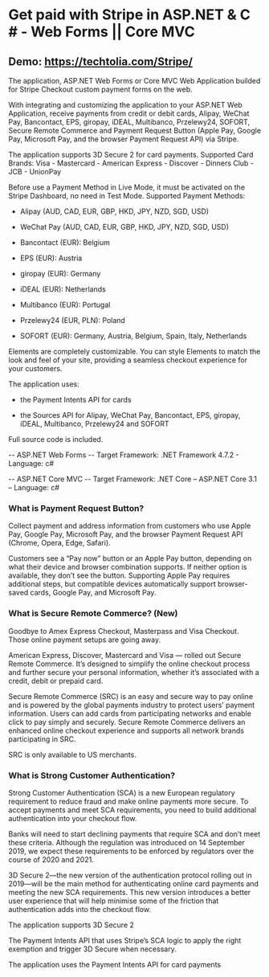 # Get paid with Stripe in ASP.NET &amp; C # - Web Forms || Core MVC

## Demo: https://techtolia.com/Stripe/

The application, ASP.NET Web Forms or Core MVC Web Application builded for Stripe Checkout custom payment forms on the web.

With integrating and customizing the application to your ASP.NET Web Application, receive payments from credit or debit cards, Alipay, WeChat Pay, Bancontact, EPS, giropay, iDEAL, Multibanco, Przelewy24, SOFORT, Secure Remote Commerce and Payment Request Button (Apple Pay, Google Pay, Microsoft Pay, and the browser Payment Request API) via Stripe.

The application supports 3D Secure 2 for card payments. Supported Card Brands: Visa - Mastercard - American Express - Discover - Dinners Club - JCB - UnionPay

Before use a Payment Method in Live Mode, it must be activated on the Stripe Dashboard, no need in Test Mode. Supported Payment Methods:

* Alipay (AUD, CAD, EUR, GBP, HKD, JPY, NZD, SGD, USD)

* WeChat Pay (AUD, CAD, EUR, GBP, HKD, JPY, NZD, SGD, USD)

* Bancontact (EUR): Belgium

* EPS (EUR): Austria

* giropay (EUR): Germany

* iDEAL (EUR): Netherlands

* Multibanco (EUR): Portugal

* Przelewy24 (EUR, PLN): Poland

* SOFORT (EUR): Germany, Austria, Belgium, Spain, Italy, Netherlands

Elements are completely customizable. You can style Elements to match the look and feel of your site, providing a seamless checkout experience for your customers.

The application uses:

- the Payment Intents API for cards

- the Sources API for Alipay, WeChat Pay, Bancontact, EPS, giropay, iDEAL, Multibanco, Przelewy24 and SOFORT

Full source code is included.

-- ASP.NET Web Forms -- Target Framework: .NET Framework 4.7.2 - Language: c#

-- ASP.NET Core MVC -- Target Framework: .NET Core – ASP.NET Core 3.1 – Language: c#


### What is Payment Request Button?
Collect payment and address information from customers who use Apple Pay, Google Pay, Microsoft Pay, and the browser Payment Request API (Chrome, Opera, Edge, Safari).

Customers see a “Pay now” button or an Apple Pay button, depending on what their device and browser combination supports. If neither option is available, they don’t see the button. Supporting Apple Pay requires additional steps, but compatible devices automatically support browser-saved cards, Google Pay, and Microsoft Pay.


### What is Secure Remote Commerce? (New)
Goodbye to Amex Express Checkout, Masterpass and Visa Checkout. Those online payment setups are going away.

American Express, Discover, Mastercard and Visa — rolled out Secure Remote Commerce. It’s designed to simplify the online checkout process and further secure your personal information, whether it’s associated with a credit, debit or prepaid card.

Secure Remote Commerce (SRC) is an easy and secure way to pay online and is powered by the global payments industry to protect users’ payment information. Users can add cards from participating networks and enable click to pay simply and securely. Secure Remote Commerce delivers an enhanced online checkout experience and supports all network brands participating in SRC.

SRC is only available to US merchants.

### What is Strong Customer Authentication?
Strong Customer Authentication (SCA) is a new European regulatory requirement to reduce fraud and make online payments more secure. To accept payments and meet SCA requirements, you need to build additional authentication into your checkout flow.

Banks will need to start declining payments that require SCA and don’t meet these criteria. Although the regulation was introduced on 14 September 2019, we expect these requirements to be enforced by regulators over the course of 2020 and 2021.

3D Secure 2—the new version of the authentication protocol rolling out in 2019—will be the main method for authenticating online card payments and meeting the new SCA requirements. This new version introduces a better user experience that will help minimise some of the friction that authentication adds into the checkout flow.

The application supports 3D Secure 2

The Payment Intents API that uses Stripe’s SCA logic to apply the right exemption and trigger 3D Secure when necessary.

The application uses the Payment Intents API for card payments
